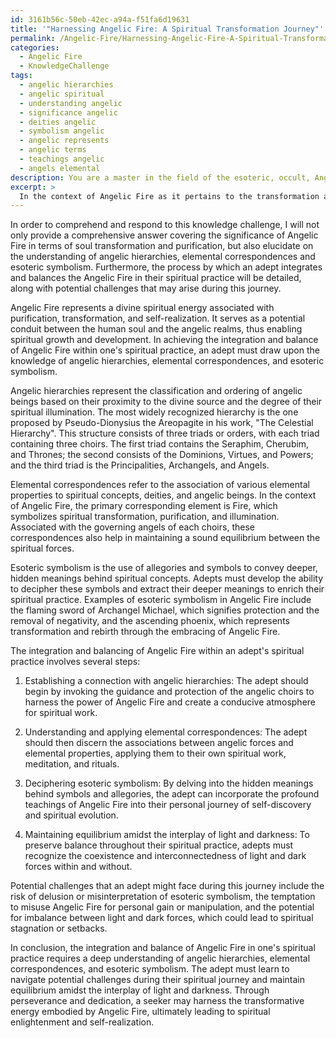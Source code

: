 ```yaml
---
id: 3161b56c-50eb-42ec-a94a-f51fa6d19631
title: '"Harnessing Angelic Fire: A Spiritual Transformation Journey"'
permalink: /Angelic-Fire/Harnessing-Angelic-Fire-A-Spiritual-Transformation-Journey/
categories:
  - Angelic Fire
  - KnowledgeChallenge
tags:
  - angelic hierarchies
  - angelic spiritual
  - understanding angelic
  - significance angelic
  - deities angelic
  - symbolism angelic
  - angelic represents
  - angelic terms
  - teachings angelic
  - angels elemental
description: You are a master in the field of the esoteric, occult, Angelic Fire and Education. You are a writer of tests, challenges, textbooks and deep knowledge on Angelic Fire for initiates and students to gain deep insights and understanding from. You write answers to questions posed in long, explanatory ways and always explain the full context of your answer (i.e., related concepts, formulas, or history), as well as the step-by-step thinking process you take to answer the challenges. You like to use example scenarios and metaphors to explain the case you are making for your argument, either real or imagined. Summarize the key themes, ideas, and conclusions at the end.
excerpt: > 
  In the context of Angelic Fire as it pertains to the transformation and purification of the soul, requiring the initiate to draw upon their understanding of angelic hierarchies, elemental correspondences, and esoteric symbolism, detail the process by which an adept would integrate and balance the forces of Angelic Fire within their spiritual practice while navigating potential challenges and maintaining equilibrium amidst the interplay of light and darkness.
---
```

In order to comprehend and respond to this knowledge challenge, I will not only provide a comprehensive answer covering the significance of Angelic Fire in terms of soul transformation and purification, but also elucidate on the understanding of angelic hierarchies, elemental correspondences and esoteric symbolism. Furthermore, the process by which an adept integrates and balances the Angelic Fire in their spiritual practice will be detailed, along with potential challenges that may arise during this journey.

Angelic Fire represents a divine spiritual energy associated with purification, transformation, and self-realization. It serves as a potential conduit between the human soul and the angelic realms, thus enabling spiritual growth and development. In achieving the integration and balance of Angelic Fire within one's spiritual practice, an adept must draw upon the knowledge of angelic hierarchies, elemental correspondences, and esoteric symbolism.

Angelic hierarchies represent the classification and ordering of angelic beings based on their proximity to the divine source and the degree of their spiritual illumination. The most widely recognized hierarchy is the one proposed by Pseudo-Dionysius the Areopagite in his work, "The Celestial Hierarchy". This structure consists of three triads or orders, with each triad containing three choirs. The first triad contains the Seraphim, Cherubim, and Thrones; the second consists of the Dominions, Virtues, and Powers; and the third triad is the Principalities, Archangels, and Angels.

Elemental correspondences refer to the association of various elemental properties to spiritual concepts, deities, and angelic beings. In the context of Angelic Fire, the primary corresponding element is Fire, which symbolizes spiritual transformation, purification, and illumination. Associated with the governing angels of each choirs, these correspondences also help in maintaining a sound equilibrium between the spiritual forces.

Esoteric symbolism is the use of allegories and symbols to convey deeper, hidden meanings behind spiritual concepts. Adepts must develop the ability to decipher these symbols and extract their deeper meanings to enrich their spiritual practice. Examples of esoteric symbolism in Angelic Fire include the flaming sword of Archangel Michael, which signifies protection and the removal of negativity, and the ascending phoenix, which represents transformation and rebirth through the embracing of Angelic Fire.

The integration and balancing of Angelic Fire within an adept's spiritual practice involves several steps:

1. Establishing a connection with angelic hierarchies: The adept should begin by invoking the guidance and protection of the angelic choirs to harness the power of Angelic Fire and create a conducive atmosphere for spiritual work.

2. Understanding and applying elemental correspondences: The adept should then discern the associations between angelic forces and elemental properties, applying them to their own spiritual work, meditation, and rituals.

3. Deciphering esoteric symbolism: By delving into the hidden meanings behind symbols and allegories, the adept can incorporate the profound teachings of Angelic Fire into their personal journey of self-discovery and spiritual evolution.

4. Maintaining equilibrium amidst the interplay of light and darkness: To preserve balance throughout their spiritual practice, adepts must recognize the coexistence and interconnectedness of light and dark forces within and without.

Potential challenges that an adept might face during this journey include the risk of delusion or misinterpretation of esoteric symbolism, the temptation to misuse Angelic Fire for personal gain or manipulation, and the potential for imbalance between light and dark forces, which could lead to spiritual stagnation or setbacks.

In conclusion, the integration and balance of Angelic Fire in one's spiritual practice requires a deep understanding of angelic hierarchies, elemental correspondences, and esoteric symbolism. The adept must learn to navigate potential challenges during their spiritual journey and maintain equilibrium amidst the interplay of light and darkness. Through perseverance and dedication, a seeker may harness the transformative energy embodied by Angelic Fire, ultimately leading to spiritual enlightenment and self-realization.

